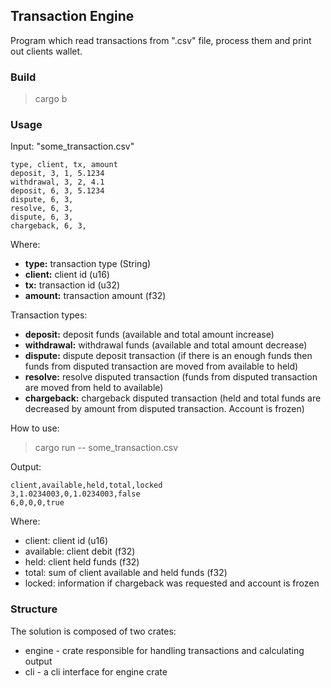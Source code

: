 ## Transaction Engine

Program which read transactions from ".csv" file, process them and print out clients wallet.

### Build
> cargo b

### Usage
Input:
"some_transaction.csv"
```
type, client, tx, amount
deposit, 3, 1, 5.1234
withdrawal, 3, 2, 4.1
deposit, 6, 3, 5.1234
dispute, 6, 3,
resolve, 6, 3,
dispute, 6, 3,
chargeback, 6, 3,
```
Where:  
- **type:** transaction type (String)
- **client:** client id (u16)
- **tx:** transaction id (u32)
- **amount:** transaction amount (f32)

Transaction types:
- **deposit:** deposit funds (available and total amount increase)
- **withdrawal:** withdrawal funds (available and total amount decrease)
- **dispute:** dispute deposit transaction (if there is an enough funds then funds from disputed transaction are moved from available to held)
- **resolve:** resolve disputed transaction (funds from disputed transaction are moved from held to available)
- **chargeback:** chargeback disputed transaction (held and total funds are decreased by amount from disputed transaction. Account is frozen)

How to use:
> cargo run -- some_transaction.csv


Output:
```
client,available,held,total,locked
3,1.0234003,0,1.0234003,false
6,0,0,0,true
```
Where:
- client: client id (u16)
- available: client debit (f32) 
- held: client held funds (f32) 
- total: sum of client available and held funds (f32) 
- locked: information if chargeback was requested and account is frozen 

### Structure

The solution is composed of two crates:
- engine - crate responsible for handling transactions and calculating output
- cli - a cli interface for engine crate
